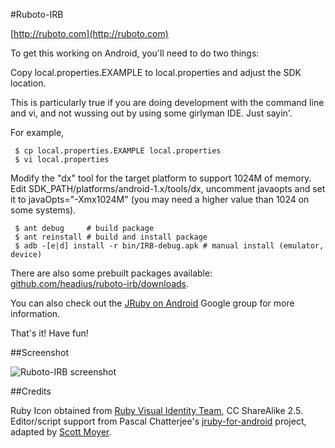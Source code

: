 #Ruboto-IRB

[http://ruboto.com](http://ruboto.com)

To get this working on Android, you'll need to do two things:

Copy local.properties.EXAMPLE to local.properties and adjust the SDK location.

This is particularly true if you are doing development with the command line and vi, and not wussing out by using some girlyman IDE.  Just sayin'.

For example,

     $ cp local.properties.EXAMPLE local.properties
     $ vi local.properties

  Modify the "dx" tool for the target platform to support 1024M of memory. Edit SDK_PATH/platforms/android-1.x/tools/dx, uncomment javaopts and set it to javaOpts="-Xmx1024M" (you may need a higher value than 1024 on some systems).

     $ ant debug     # build package
     $ ant reinstall # build and install package
     $ adb -[e|d] install -r bin/IRB-debug.apk # manual install (emulator, device)

There are also some prebuilt packages available: [github.com/headius/ruboto-irb/downloads](http://github.com/headius/ruboto-irb/downloads).

You can also check out the [JRuby on Android](http://groups.google.com/group/ruboto) Google group for more information.

That's it! Have fun!

##Screenshot

![Ruboto-IRB screenshot](http://cloud.github.com/downloads/headius/ruboto-irb/ruboto-screenshot-landscape.png)

##Credits

Ruby Icon obtained from [Ruby Visual Identity Team](http://rubyidentity.org/), CC ShareAlike 2.5.
Editor/script support from Pascal Chatterjee's [jruby-for-android](http://code.google.com/p/jruby-for-android/) project, adapted by [Scott Moyer](http://github.com/rscottm/).

